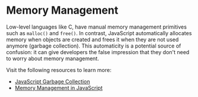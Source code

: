 # Memory Management

Low-level languages like C, have manual memory management primitives such as `malloc()` and `free()`. In contrast, JavaScript automatically allocates memory when objects are created and frees it when they are not used anymore (garbage collection). This automaticity is a potential source of confusion: it can give developers the false impression that they don't need to worry about memory management.

Visit the following resources to learn more:

- [JavaScript Garbage Collection](https://javascript.info/garbage-collection)
- [Memory Management in JavaScript](https://developer.mozilla.org/en-US/docs/Web/JavaScript/Memory_Management)
